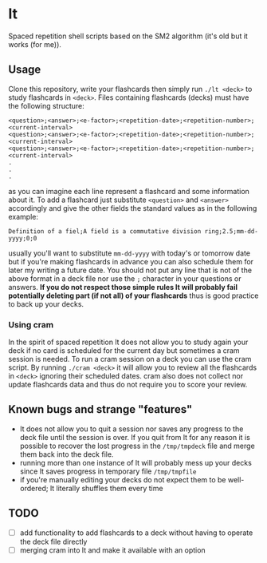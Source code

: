 # lt
Spaced repetition shell scripts based on the SM2 algorithm (it's old but it works (for me)).

## Usage

Clone this repository, write your flashcards then simply run `./lt <deck>` to study flashcards in `<deck>`. Files containing flashcards (decks) must have the following structure:

```
<question>;<answer>;<e-factor>;<repetition-date>;<repetition-number>;<current-interval>
<question>;<answer>;<e-factor>;<repetition-date>;<repetition-number>;<current-interval>
<question>;<answer>;<e-factor>;<repetition-date>;<repetition-number>;<current-interval>
.
.
.
```

as you can imagine each line represent a flashcard and some information about it. To add a flashcard just substitute `<question>` and `<answer>` accordingly and give the other fields the standard values as in the following example:

```
Definition of a fiel;A field is a commutative division ring;2.5;mm-dd-yyyy;0;0
```

usually you'll want to substitute `mm-dd-yyyy` with today's or tomorrow date but if you're making flashcards in advance you can also schedule them for later my writing a future date. You should not put any line that is not of the above format in a deck file nor use the `;` character in your questions or answers. **If you do not respect those simple rules lt will probably fail potentially deleting part (if not all) of your flashcards** thus is good practice to back up your decks.

### Using cram
In the spirit of spaced repetition lt does not allow you to study again your deck if no card is scheduled for the current day but sometimes a cram session is needed. To run a cram session on a deck you can use the cram script. By running `./cram <deck>` it will allow you to review all the flashcards in `<deck>` ignoring their scheduled dates. cram also does not collect nor update flashcards data and thus do not require you to score your review.

## Known bugs and strange "features"
* lt does not allow you to quit a session nor saves any progress to the deck file until the session is over. If you quit from lt for any reason it is possible to recover the lost progress in the `/tmp/tmpdeck` file and merge them back into the deck file.
* running more than one instance of lt will probably mess up your decks since lt saves progress in temporary file `/tmp/tmpfile`
* if you're manually editing your decks do not expect them to be well-ordered; lt literally shuffles them every time

## TODO
* [ ] add functionality to add flashcards to a deck without having to operate the deck file directly
* [ ] merging cram into lt and make it available with an option
